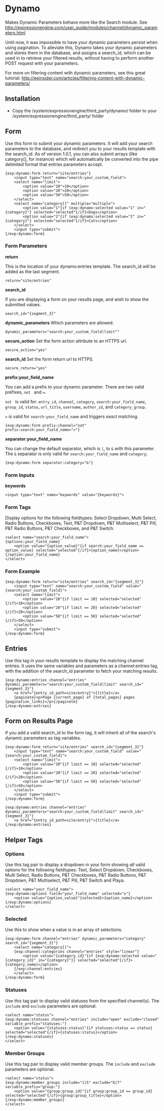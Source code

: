 # Dynamo #

Makes Dynamic Parameters behave more like the Search module. See <http://expressionengine.com/user_guide/modules/channel/dynamic_parameters.html>

Until now, it was impossible to have your dynamic parameters persist when using pagination. To alleviate this, Dynamo takes your dynamic parameters and stores them in the database, and assigns a search_id, which can be used in to retrieve your filtered results, without having to perform another POST request with your parameters.

For more on filtering content with dynamic parameters, see this great tutorial: <http://eeinsider.com/articles/filtering-content-with-dynamic-parameters/>

## Installation

* Copy the /system/expressionengine/third_party/dynamo/ folder to your /system/expressionengine/third_party/ folder

## Form
Use this form to submit your dynamic parameters. It will add your search parameters to the database, and redirect you to your results template with the search_id. As of version 1.0.1, you can also submit arrays (like category[], for instance) which will automatically be converted into the pipe delimited format that entries parameters accept.

	{exp:dynamo:form return="site/entries"}
		<input type="text" name="search:your_custom_field">
		<select name="limit">
			<option value="10">10</option>
			<option value="20">20</option>
			<option value="50">50</option>
		</select>
		<select name="category[]" multiple="multiple">
			<option value="1"{if {exp:dynamo:selected value="1" in="{category}"} selected="selected"{/if}>Dogs</option>
			<option value="2"{if {exp:dynamo:selected value="2" in="{category}"} selected="selected"{/if}>Cats</option>
		</select>
		<input type="submit">
	{/exp:dynamo:form}

### Form Parameters

**return**

This is the location of your dynamo:entries template. The search_id will be added as the last segment.

	return="site/entries"

**search_id**

If you are displaying a form on your results page, and wish to show the submitted values.

	search_id="{segment_3}"

**dynamic_parameters**
Which parameters are allowed.

	dynamic_parameters="search:your_custom_field|limit""

**secure_action**
Set the form action attribute to an HTTPS url.

	secure_action="yes"

**search_id**
Set the form return url to HTTPS.

	secure_return="yes"

**prefix:your_field_name**

You can add a prefix to your dynamic parameter. There are two valid prefixes, `not ` and `=`.

`not ` is valid for: `entry_id`, `channel`, `category`, `search:your_field_name`, `group_id`, `status`, `url_title`, `username`, `author_id`, and `category_group`.

`=` is valid for `search:your_field_name` and triggers *exact* matching.

	{exp:dynamo:form prefix:channel="not" prefix:search:your_field_name="="}

**separator:your_field_name**

You can change the default separator, which is `|`, to `&` with this parameter. The `&` separator is only valid for `search:your_field_name` and `category`;

	{exp:dynamo:form separator:category="&"}

### Form Inputs

**keywords**

	<input type="text" name="keywords" value="{keywords}">
	
### Form Tags

Display options for the following fieldtypes: Select Dropdown, Multi Select, Radio Buttons, Checkboxes, Text, P&T Dropdown, P&T Multiselect, P&T Pill, P&T Radio Buttons, P&T Checkboxes, and P&T Switch.

	<select name="search:your_field_name">
	{options:your_field_name}
		<option value="{option_value}"{if search:your_field_name == option_value} selected="selected"{/if}>{option_name}</option>
	{/option:your_field_name}
	</select>
	

### Form Example

	{exp:dynamo:form return="site/entries" search_id="{segment_3}"}
		<input type="text" name="search:your_custom_field" value="{search:your_custom_field}">
		<select name="limit">
			<option value="10"{if limit == 10} selected="selected"{/if}>10</option>
			<option value="20"{if limit == 20} selected="selected"{/if}>20</option>
			<option value="50"{if limit == 50} selected="selected"{/if}>50</option>
		</select>
		<input type="submit">
	{/exp:dynamo:form}

## Entries
Use this tag in your results template to display the matching channel entries. It uses the same variables and parameters as a channel:entries tag, with the addition of the search_id parameter to fetch your matching results.

	{exp:dynamo:entries channel="entries" dynamic_parameters="search:your_custom_field|limit" search_id="{segment_3}"}
		<a href="{entry_id_path=site/entry}">{title}</a>
		{paginate}<p>Page {current_page} of {total_pages} pages {pagination_links}</p>{/paginate}
	{/exp:dynamo:entries}

## Form on Results Page
If you add a valid search_id to the form tag, it will inherit all of the search's dynamic parameters as tag variables.

	{exp:dynamo:form return="site/entries" search_id="{segment_3}"}
		<input type="text" name="search:your_custom_field" value="{search:your_custom_field}">
		<select name="limit">
			<option value="10"{if limit == 10} selected="selected"{/if}>10</option>
			<option value="20"{if limit == 20} selected="selected"{/if}>20</option>
			<option value="50"{if limit == 50} selected="selected"{/if}>50</option>
		</select>
		<input type="submit">
	{/exp:dynamo:form}
	
	{exp:dynamo:entries channel="entries" dynamic_parameters="search:your_custom_field|limit" search_id="{segment_3}"}
		<a href="{entry_id_path=site/entry}">{title}</a>
	{/exp:dynamo:entries}

## Helper Tags

### Options
Use this tag pair to display a dropdown in your form showing *all* valid options for the following fieldtypes: Text, Select Dropdown, Checkboxes, Multi Select, Radio Buttons, P&T Checkboxes, P&T Radio Buttons, P&T Dropdown, P&T Multiselect, P&T Pill, P&T Switch and Playa.

	<select name="your_field_name">
	{exp:dynamo:options field="your_field_name" selected="x"}
		<option value="{option_value}"{selected}>{option_name}</option>
	{/exp:dynamo:options}
	</select>

### Selected
Use this to show when a value is in an array of selections.
	
	{exp:dynamo:form channel="entries" dynamic_parameters="category" search_id="{segment_3}"}
		<select name="category[]">
		{exp:channel:categories channel="entries" style="linear"}
			<option value="{category_id}"{if {exp:dynamo:selected value="{category_id}" in="{category}"}} selected="selected"{/if}>{category_name}</option>
		{/exp:channel:entries}
		</select>
	{/exp:dynamo:form}

### Statuses
Use this tag pair to display valid statuses from the specified channel(s). The `include` and `exclude` parameters are optional.

	<select name="status">
	{exp:dynamo:statuses channel="entries" include="open" exclude="closed" variable_prefix="statuses:"}
		<option value="{statuses:status}"{if statuses:status == status} selected="selected"{/if}>{statuses:status}</option>
	{/exp:dynamo:statuses}
	</select>

### Member Groups
Use this tag pair to display valid member groups. The `include` and `exclude` parameters are optional.

	<select name="status">
	{exp:dynamo:member_groups include="1|5" exclude="6|7" variable_prefix="group:"}
		<option value="{group:group_id}"{if group:group_id == group_id} selected="selected"{/if}>{group:group_title}</option>
	{/exp:dynamo:member_groups}
	</select>
